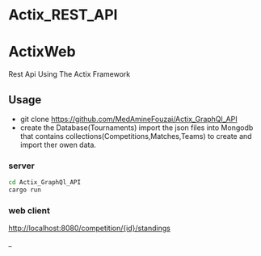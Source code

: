 # Actix_REST_API

# ActixWeb
Rest Api Using The Actix Framework 

## Usage
 - git clone https://github.com/MedAmineFouzai/Actix_GraphQl_API
 - create the Database(Tournaments) import the json files into Mongodb that contains  collections(Competitions,Matches,Teams) to create and import ther owen data.
 

### server

```bash
cd Actix_GraphQl_API
cargo run 
```

### web client

[http://localhost:8080/competition/{id}/standings](http://localhost:8080/competition/5f8b4839d42642b5f38d78db/standings)

_
